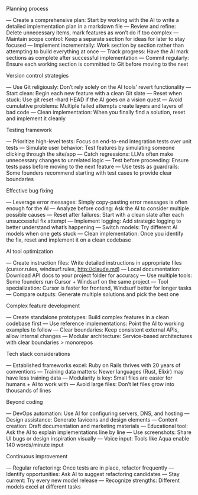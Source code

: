Planning process

— Create a comprehensive plan: Start by working with the AI to write a detailed implementation plan in a markdown file
— Review and refine: Delete unnecessary items, mark features as won’t do if too complex
— Maintain scope control: Keep a separate section for ideas for later to stay focused
— Implement incrementally: Work section by section rather than attempting to build everything at once
— Track progress: Have the AI mark sections as complete after successful implementation
— Commit regularly: Ensure each working section is committed to Git before moving to the next

Version control strategies

— Use Git religiously: Don’t rely solely on the AI tools’ revert functionality
— Start clean: Begin each new feature with a clean Git slate
— Reset when stuck: Use git reset –hard HEAD if the AI goes on a vision quest
— Avoid cumulative problems: Multiple failed attempts create layers and layers of bad code
— Clean implementation: When you finally find a solution, reset and implement it cleanly

Testing framework

— Prioritize high-level tests: Focus on end-to-end integration tests over unit tests
— Simulate user behavior: Test features by simulating someone clicking through the site/app
— Catch regressions: LLMs often make unnecessary changes to unrelated logic
— Test before proceeding: Ensure tests pass before moving to the next feature
— Use tests as guardrails: Some founders recommend starting with test cases to provide clear boundaries

Effective bug fixing

— Leverage error messages: Simply copy-pasting error messages is often enough for the AI
— Analyze before coding: Ask the AI to consider multiple possible causes
— Reset after failures: Start with a clean slate after each unsuccessful fix attempt
— Implement logging: Add strategic logging to better understand what’s happening
— Switch models: Try different AI models when one gets stuck
— Clean implementation: Once you identify the fix, reset and implement it on a clean codebase

AI tool optimization

— Create instruction files: Write detailed instructions in appropriate files (cursor.rules, windsurf.rules, http://claude.md)
— Local documentation: Download API docs to your project folder for accuracy
— Use multiple tools: Some founders run Cursor + Windsurf on the same project
— Tool specialization: Cursor is faster for frontend, Windsurf better for longer tasks
— Compare outputs: Generate multiple solutions and pick the best one

Complex feature development

— Create standalone prototypes: Build complex features in a clean codebase first
— Use reference implementations: Point the AI to working examples to follow
— Clear boundaries: Keep consistent external APIs, allow internal changes
— Modular architecture: Service-based architectures with clear boundaries > monorepos

Tech stack considerations

— Established frameworks excel: Ruby on Rails thrives with 20 years of conventions
— Training data matters: Newer languages (Rust, Elixir) may have less training data
— Modularity is key: Small files are easier for humans + AI to work with
— Avoid large files: Don’t let files grow into thousands of lines

Beyond coding

— DevOps automation: Use AI for configuring servers, DNS, and hosting
— Design assistance: Generate favicons and design elements
— Content creation: Draft documentation and marketing materials
— Educational tool: Ask the AI to explain implementations line by line
— Use screenshots: Share UI bugs or design inspiration visually
— Voice input: Tools like Aqua enable 140 words/minute input

Continuous improvement

— Regular refactoring: Once tests are in place, refactor frequently
— Identify opportunities: Ask AI to suggest refactoring candidates
— Stay current: Try every new model release
— Recognize strengths: Different models excel at different tasks